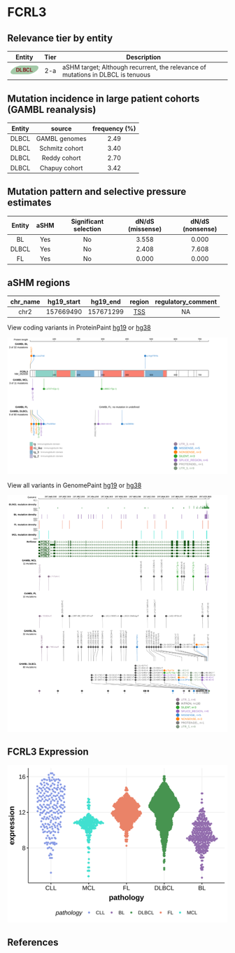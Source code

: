 # FCRL3

## Relevance tier by entity

|Entity|Tier|Description                              |
|:------:|:----:|-----------------------------------------|
|![DLBCL](images/icons/DLBCL_tier2.png) |2-a | aSHM target; Although recurrent, the relevance of mutations in DLBCL is tenuous |

## Mutation incidence in large patient cohorts (GAMBL reanalysis)

|Entity|source        |frequency (%)|
|:------:|:--------------:|:-------------:|
|DLBCL |GAMBL genomes |2.49         |
|DLBCL |Schmitz cohort|3.40         |
|DLBCL |Reddy cohort  |2.70         |
|DLBCL |Chapuy cohort |3.42         |

## Mutation pattern and selective pressure estimates

|Entity|aSHM|Significant selection|dN/dS (missense)|dN/dS (nonsense)|
|:------:|:----:|:---------------------:|:----------------:|:----------------:|
|BL    |Yes |No                   |3.558           |0.000           |
|DLBCL |Yes |No                   |2.408           |7.608           |
|FL    |Yes |No                   |0.000           |0.000           |

## aSHM regions

|chr_name|hg19_start|hg19_end |region                                                                                     |regulatory_comment|
|:--------:|:----------:|:---------:|:-------------------------------------------------------------------------------------------:|:------------------:|
|chr2    |157669490 |157671299|[TSS](https://genome.ucsc.edu/s/rdmorin/GAMBL%20hg19?position=chr2%3A157669490%2D157671299)|NA                |


View coding variants in ProteinPaint [hg19](https://morinlab.github.io/LLMPP/GAMBL/FCRL3_protein.html)  or [hg38](https://morinlab.github.io/LLMPP/GAMBL/FCRL3_protein_hg38.html)

![](images/proteinpaint/FCRL3_NM_052939.svg)

View all variants in GenomePaint [hg19](https://morinlab.github.io/LLMPP/GAMBL/FCRL3.html)  or [hg38](https://morinlab.github.io/LLMPP/GAMBL/FCRL3_hg38.html)

![](images/proteinpaint/FCRL3.svg)

## FCRL3 Expression
![](images/gene_expression/FCRL3_by_pathology.svg)
<!-- ORIGIN: Unknown -->

## References
